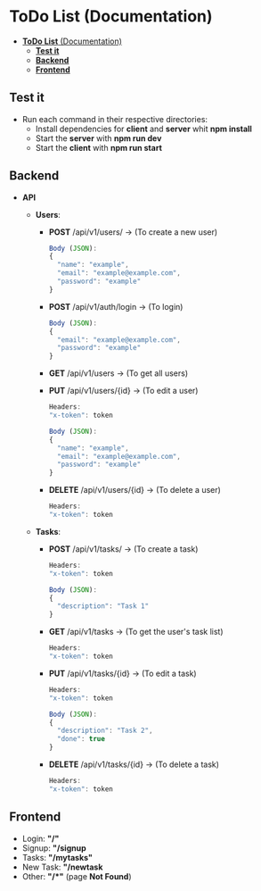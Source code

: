 # __ToDo List__ (Documentation)

- [__ToDo List__ (Documentation)](#todo-list-documentation)
  - [__Test it__](#test-it)
  - [__Backend__](#backend)
  - [__Frontend__](#frontend)

## __Test it__
- Run each command in their respective directories:
  - Install dependencies for __client__ and __server__ whit __npm install__
  - Start the __server__ with __npm run dev__
  - Start the __client__ with __npm run start__
## __Backend__
- __API__
  - __Users__:
    - __POST__ /api/v1/users/ -> (To create a new user)
      ```javascript
      Body (JSON):
      {
        "name": "example",
        "email": "example@example.com",
        "password": "example"
      }
      ```

    - __POST__ /api/v1/auth/login -> (To login)
      ```javascript
      Body (JSON):
      {
        "email": "example@example.com",
        "password": "example"
      }

    - __GET__ /api/v1/users -> (To get all users)
    
    - __PUT__ /api/v1/users/{id} -> (To edit a user)
      ```javascript
      Headers:
      "x-token": token

      Body (JSON):
      {
        "name": "example",
        "email": "example@example.com",
        "password": "example"
      }
      ```

    - __DELETE__ /api/v1/users/{id} -> (To delete a user)
      ```javascript
      Headers:
      "x-token": token
      ```
  
  - __Tasks__:
    - __POST__ /api/v1/tasks/ -> (To create a task)
      ```javascript
      Headers:
      "x-token": token

      Body (JSON):
      {
        "description": "Task 1"
      }
      ```

    - __GET__ /api/v1/tasks -> (To get the user's task list)
      ```javascript
      Headers:
      "x-token": token
      ````
    
    - __PUT__ /api/v1/tasks/{id} -> (To edit a task)
      ```javascript
      Headers:
      "x-token": token

      Body (JSON):
      {
        "description": "Task 2",
        "done": true
      }
      ```

    - __DELETE__ /api/v1/tasks/{id} -> (To delete a task)
      ```javascript
      Headers:
      "x-token": token
      ```

## __Frontend__
- Login: __"/"__
- Signup: __"/signup__
- Tasks: __"/mytasks"__
- New Task: __"/newtask__
- Other: __"/*"__ (page __Not Found__)
